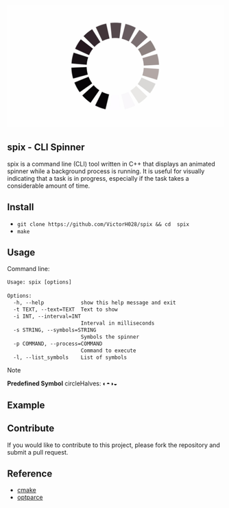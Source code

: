 ![alt text](./.img/loading.jpg)
---
## spix - CLI Spinner 

spix is a command line (CLI) tool written in C++ that displays an animated spinner while a background process is running.  It is useful for visually indicating that a task is in progress, especially if the task takes a considerable amount of time.

## Install

- `git clone https://github.com/VictorH028/spix && cd  spix`
- `make`

## Usage
    
Command line:
```
Usage: spix [options]

Options:
  -h, --help            show this help message and exit
  -t TEXT, --text=TEXT  Text to show
  -i INT, --interval=INT
                        Interval in milliseconds
  -s STRING, --symbols=STRING
                        Symbols the spinner
  -p COMMAND, --process=COMMAND
                        Command to execute
  -l, --list_symbols    List of symbols
```

> [!NOTE]
> **Predefined Symbol**
> circleHalves: ◐◓◑◒

## Example 

## Contribute

If you would like to contribute to this project, please fork the repository and submit a pull request.

## Reference 

- [cmake](https://cmake.org/cmake/help/book/mastering-cmake/chapter/Writing%20CMakeLists%20Files.html) 
- [optparce](https://github.com/myint/optparse)
